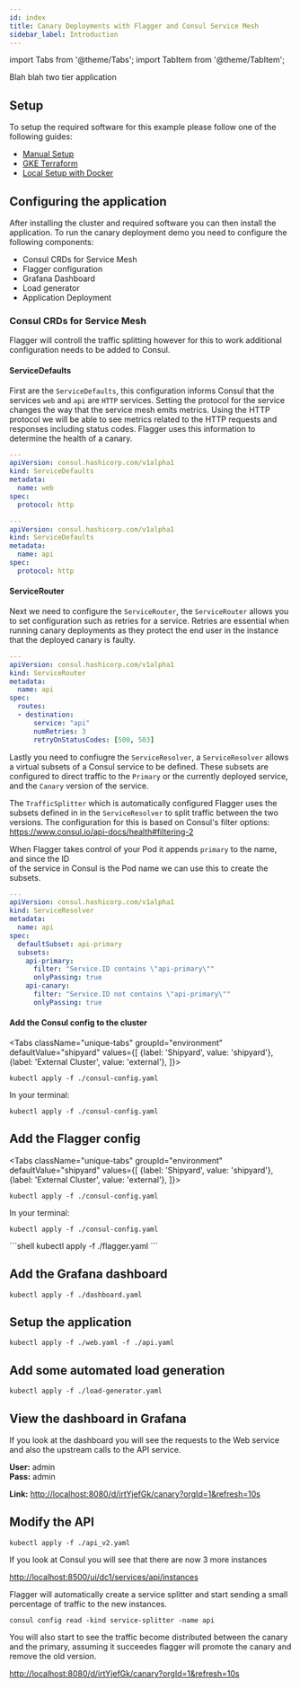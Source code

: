 ```yaml
---
id: index
title: Canary Deployments with Flagger and Consul Service Mesh
sidebar_label: Introduction
---
```


import Tabs from '@theme/Tabs';
import TabItem from '@theme/TabItem';

Blah blah two tier application

## Setup

To setup the required software for this example please follow one of the following guides:

* [Manual Setup](./manual_setup/README.md)
* [GKE Terraform](./terraform/README.md)
* [Local Setup with Docker](./shipyard/README.md)


## Configuring the application

After installing the cluster and required software you can then install the application. To run the canary deployment demo
you need to configure the following components:

* Consul CRDs for Service Mesh
* Flagger configuration
* Grafana Dashboard
* Load generator
* Application Deployment

### Consul CRDs for Service Mesh

Flagger will controll the traffic splitting however for this to work additional configuration needs to be added 
to Consul.

#### ServiceDefaults

First are the `ServiceDefaults`, this configuration informs Consul that the services `web` and `api` are 
`HTTP` services. Setting the protocol for the service changes the way that the service mesh emits metrics.
Using the HTTP protocol we will be able to see metrics related to the HTTP requests and responses including status codes.
Flagger uses this information to determine the health of a canary.

```yaml title="/app/consul-config.yaml"
---
apiVersion: consul.hashicorp.com/v1alpha1
kind: ServiceDefaults
metadata:
  name: web
spec:
  protocol: http

---
apiVersion: consul.hashicorp.com/v1alpha1
kind: ServiceDefaults
metadata:
  name: api
spec:
  protocol: http
```

#### ServiceRouter

Next we need to configure the `ServiceRouter`, the `ServiceRouter` allows you to
set configuration such as retries for a service. Retries are essential when 
running canary deployments as they protect the end user in the instance that the deployed 
canary is faulty.

```yaml
---
apiVersion: consul.hashicorp.com/v1alpha1
kind: ServiceRouter
metadata:
  name: api
spec:
  routes:
  - destination:
      service: "api"
      numRetries: 3
      retryOnStatusCodes: [500, 503]
```

Lastly you need to confiugre the `ServiceResolver`, a `ServiceResolver` allows a
virtual subsets of a Consul service to be defined. These subsets are configured to 
direct traffic to the `Primary` or the currently deployed service, and the `Canary`
version of the service.  

The `TrafficSplitter` which is automatically configured Flagger uses the subsets defined in
in the `ServiceResolver` to split traffic between the two versions.   The configuration for 
this is based on Consul's filter options: https://www.consul.io/api-docs/health#filtering-2 

When Flagger takes control of your Pod it appends `primary` to the name, and since the ID  
of the service in Consul is the Pod name we can use this to create the subsets.

```yaml
---
apiVersion: consul.hashicorp.com/v1alpha1
kind: ServiceResolver
metadata:
  name: api
spec:
  defaultSubset: api-primary
  subsets:
    api-primary:
      filter: "Service.ID contains \"api-primary\""
      onlyPassing: true
    api-canary:
      filter: "Service.ID not contains \"api-primary\""
      onlyPassing: true
```

#### Add the Consul config to the cluster

<Tabs
  className="unique-tabs"
  groupId="environment"
  defaultValue="shipyard"
  values={[
    {label: 'Shipyard', value: 'shipyard'},
    {label: 'External Cluster', value: 'external'},
  ]}>
<TabItem value="shipyard">

```shell
kubectl apply -f ./consul-config.yaml
```

<p>
<Terminal target="tools.container.shipyard.run" shell="/bin/bash" workdir="/app" user="root" expanded />
</p>

</TabItem>
<TabItem value="external">

In your terminal:

```shell
kubectl apply -f ./consul-config.yaml
```

</TabItem>
</Tabs>


## Add the Flagger config

<Tabs
  className="unique-tabs"
  groupId="environment"
  defaultValue="shipyard"
  values={[
    {label: 'Shipyard', value: 'shipyard'},
    {label: 'External Cluster', value: 'external'},
  ]}>
<TabItem value="shipyard">

```shell
kubectl apply -f ./consul-config.yaml
```

<p>
<Terminal target="tools.container.shipyard.run" shell="/bin/bash" workdir="/app" user="root" expanded />
</p>

</TabItem>
<TabItem value="external">

In your terminal:

```shell
kubectl apply -f ./consul-config.yaml
```

</TabItem>
</Tabs>
```shell
kubectl apply -f ./flagger.yaml
```

<p>
<Terminal target="tools.container.shipyard.run" shell="/bin/bash" workdir="/app" user="root" expanded />
</p>

## Add the Grafana dashboard

```shell
kubectl apply -f ./dashboard.yaml
```

<p>
<Terminal target="tools.container.shipyard.run" shell="/bin/bash" workdir="/app" user="root" expanded />
</p>

## Setup the application

```shell
kubectl apply -f ./web.yaml -f ./api.yaml
```

<p>
<Terminal target="tools.container.shipyard.run" shell="/bin/bash" workdir="/app" user="root" expanded />
</p>

## Add some automated load generation

```shell
kubectl apply -f ./load-generator.yaml
```

<p>
<Terminal target="tools.container.shipyard.run" shell="/bin/bash" workdir="/app" user="root" expanded />
</p>

## View the dashboard in Grafana

If you look at the dashboard you will see the requests to the Web service and also the upstream calls to the API service.

**User:** admin  
**Pass:** admin

**Link:**
[http://localhost:8080/d/irtYjefGk/canary?orgId=1&refresh=10s](http://localhost:8080/d/irtYjefGk/canary?orgId=1&refresh=10s)

## Modify the API

```shell
kubectl apply -f ./api_v2.yaml
```

<p>
<Terminal target="tools.container.shipyard.run" shell="/bin/bash" workdir="/app" user="root" expanded />
</p>

If you look at Consul you will see that there are now 3 more instances

[http://localhost:8500/ui/dc1/services/api/instances](http://localhost:8500/ui/dc1/services/api/instances)

Flagger will automatically create a service splitter and start sending a small percentage of traffic to the new instances.


```shell
consul config read -kind service-splitter -name api
```

<p>
<Terminal target="tools.container.shipyard.run" shell="/bin/bash" workdir="/app" user="root" expanded />
</p>

You will also start to see the traffic become distributed between the canary and the primary, assuming it succeedes 
flagger will promote the canary and remove the old version.

[http://localhost:8080/d/irtYjefGk/canary?orgId=1&refresh=10s](http://localhost:8080/d/irtYjefGk/canary?orgId=1&refresh=10s)